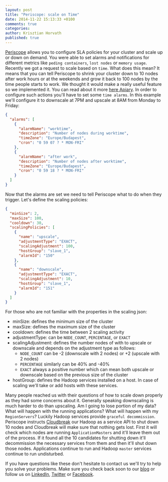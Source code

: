 ```yaml
---
layout: post
title: "Periscope: scale on Time"
date: 2014-11-22 15:13:33 +0100
comments: true
categories:
author: Krisztian Horvath
published: true
---
```


[Periscope](http://blog.sequenceiq.com/blog/2014/08/27/announcing-periscope/) allows you to configure SLA policies for your cluster and scale up or down on demand. You were able to
set alarms and notifications for different metrics like `peding containers`, `lost nodes` or `memory usage`. Recently we got a request to
scale based on `time`. What does this mean? It means that you can tell Periscope to shrink your cluster down to 10 nodes after work hours or
at the weekends and grow it back to 100 nodes by the time people starts to work. We thought it would make a really useful feature so we implemented it.
You can read about it more [here Apiary](link).
In order to configure such actions you'll have to set some `time alarms`. In this example we'll configure it to downscale at 7PM and upscale
at 8AM from Monday to Friday:
```json
{
  "alarms": [
    {
      "alarmName": "worktime",
      "description": "Number of nodes during worktime",
      "timeZone": "Europe/Budapest",
      "cron": "0 59 07 ? * MON-FRI"
    },
    {
      "alarmName": "after work",
      "description": "Number of nodes after worktime",
      "timeZone": "Europe/Budapest",
      "cron": "0 59 18 ? * MON-FRI"
    }
  ]
}
```

<!--more-->

Now that the alarms are set we need to tell Periscope what to do when they trigger. Let's define the scaling policies:
```json
{
  "minSize": 2,
  "maxSize": 100,
  "cooldown": 30,
  "scalingPolicies": [
    {
      "name": "upscale",
      "adjustmentType": "EXACT",
      "scalingAdjustment": 100,
      "hostGroup": "slave_1",
      "alarmId": "150"
    },
    {
      "name": "downscale",
      "adjustmentType": "EXACT",
      "scalingAdjustment": 10,
      "hostGroup": "slave_1",
      "alarmId": "151"
    }
  ]
}
```
For those who are not familiar with the properties in the scaling json:

 * minSize: defines the minimum size of the cluster
 * maxSize: defines the maximum size of the cluster
 * cooldown: defines the time between 2 scaling activity
 * adjustmentType: can be `NODE_COUNT`, `PERCENTAGE`, or `EXACT`
 * scalingAdjustment: defines the number nodes of with to upscale or downscale and depends on the adjustment type as follows:
   * `NODE_COUNT` can be -2 (downscale with 2 nodes) or +2 (upscale with 2 nodes)
   * `PERCENTAGE` similarly can be 40% and -40%
   * `EXACT` always a positive number which can mean both upscale or downscale based on the previous size of the cluster
 * hostGroup: defines the Hadoop services installed on a host. In case of scaling we'll take or add hosts with these services.

Many people reached us with their questions of how to scale down properly as they had some concerns about it.
Generally speaking downscaling is much harder to do than upscaling. Am I going to lose portion of my data? What will happen with the running
applications? What will happen with my `RegionServers`? Luckily Hadoop services provide `graceful decommission`. Periscope
instructs [Cloudbreak](http://blog.sequenceiq.com/blog/2014/07/18/announcing-cloudbreak/) our Hadoop as a service API to shut down 10 nodes and
Cloudbreak will make sure that nothing gets lost. First it will check which nodes are running `ApplicationMasters` and it'll leave them out of the
process. If it found all the 10 candidates for shutting down it'll decommission the necessary services from them and then it'll shut down those nodes. Applications continue to run and Hadoop `master` services continue to run undisturbed.

If you have questions like these don't hesitate to contact us we'll try to help you solve your problems.
Make sure you check back soon to our [blog](http://blog.sequenceiq.com/) or follow us
on [LinkedIn](https://www.linkedin.com/company/sequenceiq/), [Twitter](https://twitter.com/sequenceiq) or [Facebook](https://www.facebook).
